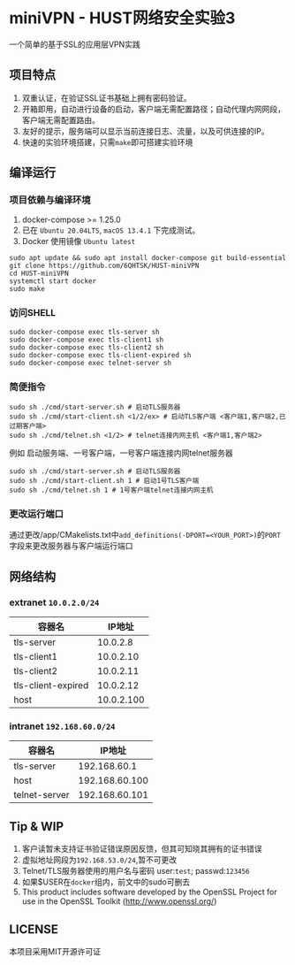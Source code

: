 # miniVPN - HUST网络安全实验3

一个简单的基于SSL的应用层VPN实践

## 项目特点

1. 双重认证，在验证SSL证书基础上拥有密码验证。
2. 开箱即用，自动进行设备的启动，客户端无需配置路径；自动代理内网网段，客户端无需配置路由。
3. 友好的提示，服务端可以显示当前连接日志、流量，以及可供连接的IP。
4. 快速的实验环境搭建，只需`make`即可搭建实验环境

## 编译运行

### 项目依赖与编译环境

1. docker-compose >= 1.25.0
2. 已在 `Ubuntu 20.04LTS`, `macOS 13.4.1` 下完成测试。
3. Docker 使用镜像 `Ubuntu latest`

```shell
sudo apt update && sudo apt install docker-compose git build-essential
git clone https://github.com/6QHTSK/HUST-miniVPN
cd HUST-miniVPN
systemctl start docker
sudo make
```

### 访问SHELL

```shell
sudo docker-compose exec tls-server sh
sudo docker-compose exec tls-client1 sh
sudo docker-compose exec tls-client2 sh
sudo docker-compose exec tls-client-expired sh
sudo docker-compose exec telnet-server sh
```

### 简便指令

```shell
sudo sh ./cmd/start-server.sh # 启动TLS服务器
sudo sh ./cmd/start-client.sh <1/2/ex> # 启动TLS客户端 <客户端1,客户端2,已过期客户端>
sudo sh ./cmd/telnet.sh <1/2> # telnet连接内网主机 <客户端1,客户端2>
```

例如 启动服务端、一号客户端，一号客户端连接内网telnet服务器
```shell
sudo sh ./cmd/start-server.sh # 启动TLS服务器
sudo sh ./cmd/start-client.sh 1 # 启动1号TLS客户端
sudo sh ./cmd/telnet.sh 1 # 1号客户端telnet连接内网主机 
```

### 更改运行端口

通过更改/app/CMakelists.txt中`add_definitions(-DPORT=<YOUR_PORT>)`的`PORT`字段来更改服务器与客户端运行端口

## 网络结构

### extranet `10.0.2.0/24`

| 容器名                | IP地址       |
|--------------------|------------|
| tls-server         | 10.0.2.8   |
| tls-client1        | 10.0.2.10  |
| tls-client2        | 10.0.2.11  |
| tls-client-expired | 10.0.2.12  |
| host               | 10.0.2.100 |

### intranet `192.168.60.0/24`

| 容器名                | IP地址           |
|--------------------|----------------|
| tls-server         | 192.168.60.1   |
| host               | 192.168.60.100 |
| telnet-server      | 192.168.60.101 |

## Tip & WIP

1. 客户读暂未支持证书验证错误原因反馈，但其可知晓其拥有的证书错误
2. 虚拟地址网段为`192.168.53.0/24`,暂不可更改
3. Telnet/TLS服务器使用的用户名与密码 user:`test`; passwd:`123456`
4. 如果$USER在`docker`组内，前文中的sudo可删去
5. This product includes software developed by the OpenSSL Project for use in the OpenSSL Toolkit (http://www.openssl.org/)

## LICENSE

本项目采用MIT开源许可证